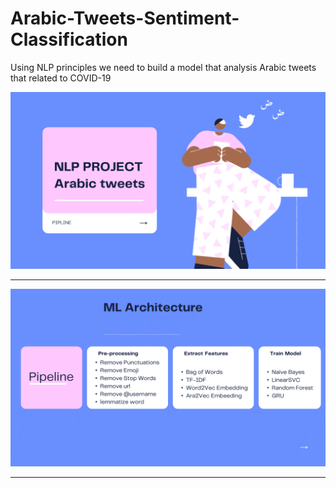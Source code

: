 # Arabic-Tweets-Sentiment-Classification
Using NLP principles we need to build a model that analysis Arabic tweets that related to COVID-19 

![Slide 1](presentation/Slide1.png)

---
![Slide 2](presentation/Slide2.png)

---
